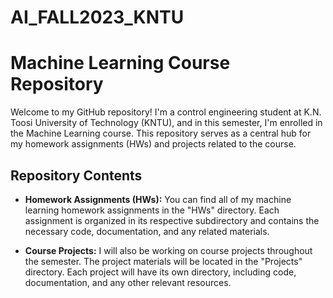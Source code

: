 # AI_FALL2023_KNTU
# Machine Learning Course Repository

Welcome to my GitHub repository! I'm a control engineering student at K.N. Toosi University of Technology (KNTU), and in this semester, I'm enrolled in the Machine Learning course. This repository serves as a central hub for my homework assignments (HWs) and projects related to the course.

## Repository Contents

- **Homework Assignments (HWs):** You can find all of my machine learning homework assignments in the "HWs" directory. Each assignment is organized in its respective subdirectory and contains the necessary code, documentation, and any related materials.

- **Course Projects:** I will also be working on course projects throughout the semester. The project materials will be located in the "Projects" directory. Each project will have its own directory, including code, documentation, and any other relevant resources.



